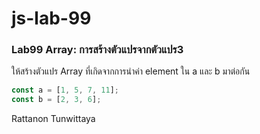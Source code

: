 # js-lab-99
### Lab99 Array: การสร้างตัวแปรจากตัวแปร3
ให้สร้างตัวแปร Array ที่เกิดจากการนำค่า element ใน a และ b มาต่อกัน

```JavaScript
const a = [1, 5, 7, 11];
const b = [2, 3, 6];
```
Rattanon Tunwittaya
